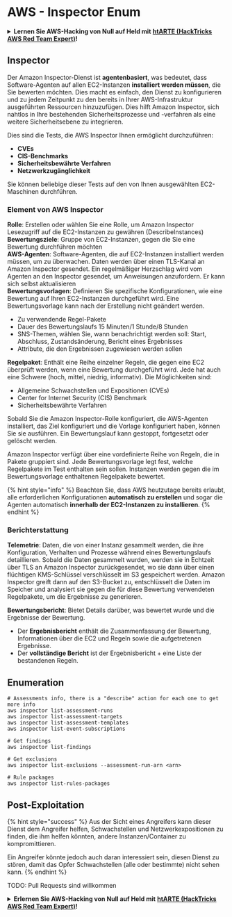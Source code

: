 # AWS - Inspector Enum

<details>

<summary><strong>Lernen Sie AWS-Hacking von Null auf Held mit</strong> <a href="https://training.hacktricks.xyz/courses/arte"><strong>htARTE (HackTricks AWS Red Team Expert)</strong></a><strong>!</strong></summary>

Andere Möglichkeiten, HackTricks zu unterstützen:

* Wenn Sie Ihr **Unternehmen in HackTricks beworben sehen möchten** oder **HackTricks im PDF-Format herunterladen möchten**, überprüfen Sie die [**ABONNEMENTPLÄNE**](https://github.com/sponsors/carlospolop)!
* Holen Sie sich das [**offizielle PEASS & HackTricks-Merchandise**](https://peass.creator-spring.com)
* Entdecken Sie [**The PEASS Family**](https://opensea.io/collection/the-peass-family), unsere Sammlung exklusiver [**NFTs**](https://opensea.io/collection/the-peass-family)
* **Treten Sie der** 💬 [**Discord-Gruppe**](https://discord.gg/hRep4RUj7f) oder der [**Telegram-Gruppe**](https://t.me/peass) bei oder **folgen** Sie uns auf **Twitter** 🐦 [**@hacktricks_live**](https://twitter.com/hacktricks_live)**.**
* **Teilen Sie Ihre Hacking-Tricks, indem Sie PRs an die** [**HackTricks**](https://github.com/carlospolop/hacktricks) und [**HackTricks Cloud**](https://github.com/carlospolop/hacktricks-cloud) Github-Repositorys senden.

</details>

## Inspector

Der Amazon Inspector-Dienst ist **agentenbasiert**, was bedeutet, dass Software-Agenten auf allen EC2-Instanzen **installiert werden müssen**, die Sie bewerten möchten. Dies macht es einfach, den Dienst zu konfigurieren und zu jedem Zeitpunkt zu den bereits in Ihrer AWS-Infrastruktur ausgeführten Ressourcen hinzuzufügen. Dies hilft Amazon Inspector, sich nahtlos in Ihre bestehenden Sicherheitsprozesse und -verfahren als eine weitere Sicherheitsebene zu integrieren.

Dies sind die Tests, die AWS Inspector Ihnen ermöglicht durchzuführen:

* **CVEs**
* **CIS-Benchmarks**
* **Sicherheitsbewährte Verfahren**
* **Netzwerkzugänglichkeit**

Sie können beliebige dieser Tests auf den von Ihnen ausgewählten EC2-Maschinen durchführen.

### Element von AWS Inspector

**Rolle**: Erstellen oder wählen Sie eine Rolle, um Amazon Inspector Lesezugriff auf die EC2-Instanzen zu gewähren (DescribeInstances)\
**Bewertungsziele**: Gruppe von EC2-Instanzen, gegen die Sie eine Bewertung durchführen möchten\
**AWS-Agenten**: Software-Agenten, die auf EC2-Instanzen installiert werden müssen, um zu überwachen. Daten werden über einen TLS-Kanal an Amazon Inspector gesendet. Ein regelmäßiger Herzschlag wird vom Agenten an den Inspector gesendet, um Anweisungen anzufordern. Er kann sich selbst aktualisieren\
**Bewertungsvorlagen**: Definieren Sie spezifische Konfigurationen, wie eine Bewertung auf Ihren EC2-Instanzen durchgeführt wird. Eine Bewertungsvorlage kann nach der Erstellung nicht geändert werden.

* Zu verwendende Regel-Pakete
* Dauer des Bewertungslaufs 15 Minuten/1 Stunde/8 Stunden
* SNS-Themen, wählen Sie, wann benachrichtigt werden soll: Start, Abschluss, Zustandsänderung, Bericht eines Ergebnisses
* Attribute, die den Ergebnissen zugewiesen werden sollen

**Regelpaket**: Enthält eine Reihe einzelner Regeln, die gegen eine EC2 überprüft werden, wenn eine Bewertung durchgeführt wird. Jede hat auch eine Schwere (hoch, mittel, niedrig, informativ). Die Möglichkeiten sind:

* Allgemeine Schwachstellen und Expositionen (CVEs)
* Center for Internet Security (CIS) Benchmark
* Sicherheitsbewährte Verfahren

Sobald Sie die Amazon Inspector-Rolle konfiguriert, die AWS-Agenten installiert, das Ziel konfiguriert und die Vorlage konfiguriert haben, können Sie sie ausführen. Ein Bewertungslauf kann gestoppt, fortgesetzt oder gelöscht werden.

Amazon Inspector verfügt über eine vordefinierte Reihe von Regeln, die in Pakete gruppiert sind. Jede Bewertungsvorlage legt fest, welche Regelpakete im Test enthalten sein sollen. Instanzen werden gegen die im Bewertungsvorlage enthaltenen Regelpakete bewertet.

{% hint style="info" %}
Beachten Sie, dass AWS heutzutage bereits erlaubt, alle erforderlichen Konfigurationen **automatisch zu erstellen** und sogar die Agenten automatisch **innerhalb der EC2-Instanzen zu installieren**.
{% endhint %}

### **Berichterstattung**

**Telemetrie**: Daten, die von einer Instanz gesammelt werden, die ihre Konfiguration, Verhalten und Prozesse während eines Bewertungslaufs detaillieren. Sobald die Daten gesammelt wurden, werden sie in Echtzeit über TLS an Amazon Inspector zurückgesendet, wo sie dann über einen flüchtigen KMS-Schlüssel verschlüsselt im S3 gespeichert werden. Amazon Inspector greift dann auf den S3-Bucket zu, entschlüsselt die Daten im Speicher und analysiert sie gegen die für diese Bewertung verwendeten Regelpakete, um die Ergebnisse zu generieren.

**Bewertungsbericht**: Bietet Details darüber, was bewertet wurde und die Ergebnisse der Bewertung.

* Der **Ergebnisbericht** enthält die Zusammenfassung der Bewertung, Informationen über die EC2 und Regeln sowie die aufgetretenen Ergebnisse.
* Der **vollständige Bericht** ist der Ergebnisbericht + eine Liste der bestandenen Regeln.

## Enumeration
```
# Assessments info, there is a "describe" action for each one to get more info
aws inspector list-assessment-runs
aws inspector list-assessment-targets
aws inspector list-assessment-templates
aws inspector list-event-subscriptions

# Get findings
aws inspector list-findings

# Get exclusions
aws inspector list-exclusions --assessment-run-arn <arn>

# Rule packages
aws inspector list-rules-packages
```
## Post-Exploitation

{% hint style="success" %}
Aus der Sicht eines Angreifers kann dieser Dienst dem Angreifer helfen, Schwachstellen und Netzwerkexpositionen zu finden, die ihm helfen könnten, andere Instanzen/Container zu kompromittieren.

Ein Angreifer könnte jedoch auch daran interessiert sein, diesen Dienst zu stören, damit das Opfer Schwachstellen (alle oder bestimmte) nicht sehen kann.
{% endhint %}

TODO: Pull Requests sind willkommen

<details>

<summary><strong>Erlernen Sie AWS-Hacking von Null auf Held mit</strong> <a href="https://training.hacktricks.xyz/courses/arte"><strong>htARTE (HackTricks AWS Red Team Expert)</strong></a><strong>!</strong></summary>

Andere Möglichkeiten, HackTricks zu unterstützen:

* Wenn Sie Ihr **Unternehmen in HackTricks beworben sehen möchten** oder **HackTricks im PDF-Format herunterladen möchten**, überprüfen Sie die [**ABONNEMENTPLÄNE**](https://github.com/sponsors/carlospolop)!
* Holen Sie sich das [**offizielle PEASS & HackTricks-Merch**](https://peass.creator-spring.com)
* Entdecken Sie [**The PEASS Family**](https://opensea.io/collection/the-peass-family), unsere Sammlung exklusiver [**NFTs**](https://opensea.io/collection/the-peass-family)
* **Treten Sie der** 💬 [**Discord-Gruppe**](https://discord.gg/hRep4RUj7f) oder der [**Telegram-Gruppe**](https://t.me/peass) bei oder **folgen** Sie uns auf **Twitter** 🐦 [**@hacktricks_live**](https://twitter.com/hacktricks_live)**.**
* **Teilen Sie Ihre Hacking-Tricks, indem Sie PRs an die** [**HackTricks**](https://github.com/carlospolop/hacktricks) und [**HackTricks Cloud**](https://github.com/carlospolop/hacktricks-cloud) GitHub-Repositories einreichen.

</details>
